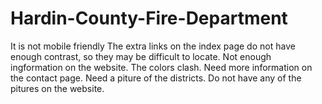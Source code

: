 # Hardin-County-Fire-Department

It is not mobile friendly
The extra links on the index page do not have enough contrast, so they may be difficult to locate.
Not enough ingformation on the website.
The colors clash.
Need more information on the contact page.
Need a piture of the districts.
Do not have any of the pitures on the website.
